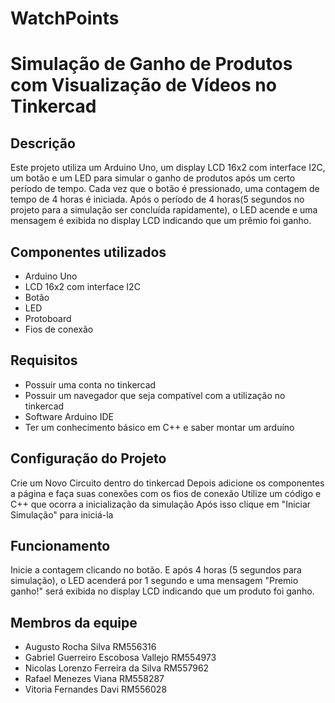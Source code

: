 # WatchPoints 

# Simulação de Ganho de Produtos com Visualização de Vídeos no Tinkercad

## Descrição
Este projeto utiliza um Arduino Uno, um display LCD 16x2 com interface I2C, um botão e um LED para simular o ganho de produtos após um certo período de tempo. Cada vez que o botão é pressionado, uma contagem de tempo de 4 horas é iniciada. Após o período de 4 horas(5 segundos no projeto para a simulação ser concluída rapidamente), o LED acende e uma mensagem é exibida no display LCD indicando que um prêmio foi ganho.  

## Componentes utilizados
- Arduino Uno
- LCD 16x2 com interface I2C
- Botão
- LED
- Protoboard
- Fios de conexão

## Requisitos
- Possuir uma conta no tinkercad
- Possuir um navegador que seja compatível com a utilização no tinkercad
- Software Arduino IDE
- Ter um conhecimento básico em C++ e saber montar um arduíno

## Configuração do Projeto
Crie um Novo Circuito dentro do tinkercad
Depois adicione os componentes a página e faça suas conexões com os fios de conexão
Utilize um código e C++ que ocorra a inicialização da simulação
Após isso clique em "Iniciar Simulação" para iniciá-la

## Funcionamento
Inicie a contagem clicando no botão.
E após 4 horas (5 segundos para simulação), o LED acenderá por 1 segundo e uma mensagem "Premio ganho!" será exibida no display LCD indicando que um produto foi ganho.

## Membros da equipe
- Augusto Rocha Silva  RM556316
- Gabriel Guerreiro Escobosa Vallejo  RM554973
- Nicolas Lorenzo Ferreira da Silva  RM557962
- Rafael Menezes Viana  RM558287
- Vitoria Fernandes Davi  RM556028

